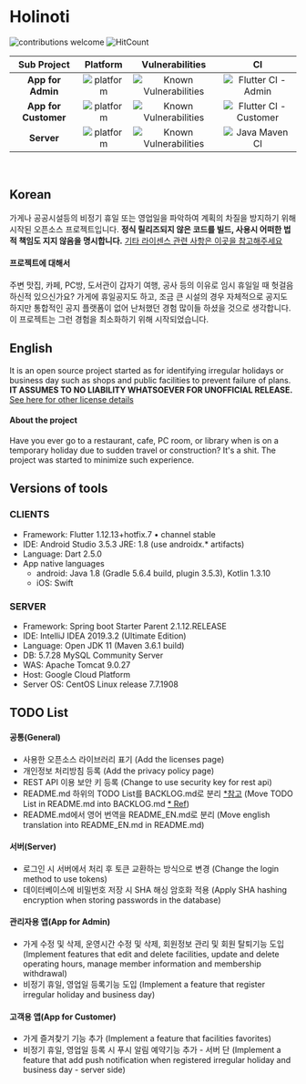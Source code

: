 # Holinoti
![contributions welcome](https://img.shields.io/badge/contributions-welcome-brightgreen.svg?style=flat)
![HitCount](http://hits.dwyl.io/NeoMindStd/Holinoti.svg)

| Sub Project | Platform | Vulnerabilities | CI |
|:---:|:---:|:---:|:---:|
| **App for Admin** | ![platform](https://img.shields.io/badge/platform-flutter-blue) | ![Known Vulnerabilities](https://snyk.io/test/github/NeoMindStd/Holinoti/badge.svg?targetFile=holinoti_admin/android/app/build.gradle) | ![Flutter CI - Admin](https://github.com/NeoMindStd/HoliNoti/workflows/Flutter%20CI%20-%20Admin/badge.svg) |
| **App for Customer** | ![platform](https://img.shields.io/badge/platform-flutter-blue) | ![Known Vulnerabilities](https://snyk.io/test/github/NeoMindStd/Holinoti/badge.svg?targetFile=holinoti_customer/android/app/build.gradle) | ![Flutter CI - Customer](https://github.com/NeoMindStd/HoliNoti/workflows/Flutter%20CI%20-%20Customer/badge.svg) |
| **Server** | ![platform](https://img.shields.io/badge/platform-spring_boot-green) | ![Known Vulnerabilities](https://snyk.io/test/github/NeoMindStd/Holinoti/badge.svg?targetFile=holinoti_server/pom.xml) | ![Java Maven CI](https://github.com/NeoMindStd/HoliNoti/workflows/Java%20Maven%20CI/badge.svg) |

<br>

## Korean
가게나 공공시설등의 비정기 휴일 또는 영업일을 파악하여 계획의 차질을 방지하기 위해 시작된 오픈소스 프로젝트입니다.
**정식 릴리즈되지 않은 코드를 빌드, 사용시 어떠한 법적 책임도 지지 않음을 명시합니다.**
[기타 라이센스 관련 사항은 이곳을 참고해주세요](https://github.com/NeoMindStd/Holinoti/blob/master/LICENSE)
#### 프로젝트에 대해서
주변 맛집, 카페, PC방, 도서관이 갑자기 여행, 공사 등의 이유로 임시 휴일일 때 헛걸음 하신적 있으신가요?
가게에 휴일공지도 하고, 조금 큰 시설의 경우 자체적으로 공지도 하지만 통합적인 공지 플랫폼이 없어 난처했던 경험 많이들 하셨을 것으로 생각합니다.
이 프로젝트는 그런 경험을 최소화하기 위해 시작되었습니다.

## English
It is an open source project started as for identifying irregular holidays or business day such as shops and public facilities to prevent failure of plans.
**IT ASSUMES TO NO LIABILITY WHATSOEVER FOR UNOFFICIAL RELEASE.**
[See here for other license details](https://github.com/NeoMindStd/Holinoti/blob/master/LICENSE)
#### About the project
Have you ever go to a restaurant, cafe, PC room, or library when is on a temporary holiday due to sudden travel or construction?
It's a shit.
The project was started to minimize such experience.

## Versions of tools

### CLIENTS
- Framework: Flutter 1.12.13+hotfix.7 • channel stable
- IDE: Android Studio 3.5.3 JRE: 1.8 (use androidx.* artifacts) 
- Language: Dart 2.5.0
- App native languages
  * android: Java 1.8 (Gradle 5.6.4 build, plugin 3.5.3), Kotlin 1.3.10
  * iOS: Swift

### SERVER 
- Framework: Spring boot Starter Parent 2.1.12.RELEASE
- IDE: IntelliJ IDEA 2019.3.2 (Ultimate Edition) 
- Language: Open JDK 11 (Maven 3.6.1 build)
- DB: 5.7.28 MySQL Community Server
- WAS: Apache Tomcat 9.0.27
- Host: Google Cloud Platform
- Server OS: CentOS Linux release 7.7.1908

## TODO List
#### 공통(General)
- 사용한 오픈소스 라이브러리 표기 (Add the licenses page)
- 개인정보 처리방침 등록 (Add the privacy policy page)
- REST API 이용 보안 키 등록 (Change to use security key for rest api)
- README.md 하위의 TODO List를 BACKLOG.md로 분리 [*참고](https://github.com/googleapis/google-cloud-dotnet/blob/master/BACKLOG.md) (Move TODO List in README.md into BACKLOG.md [* Ref](https://github.com/googleapis/google-cloud-dotnet/blob/master/BACKLOG.md))
- README.md에서 영어 번역을 README_EN.md로 분리 (Move english translation into README_EN.md in README.md)

#### 서버(Server)
- 로그인 시 서버에서 처리 후 토큰 교환하는 방식으로 변경 (Change the login method to use tokens)
- 데이터베이스에 비밀번호 저장 시 SHA 해싱 암호화 적용 (Apply SHA hashing encryption when storing passwords in the database)

#### 관리자용 앱(App for Admin)
- 가게 수정 및 삭제, 운영시간 수정 및 삭제, 회원정보 관리 및 회원 탈퇴기능 도입 (Implement features that edit and delete facilities, update and delete operating hours, manage member information and membership withdrawal)
- 비정기 휴일, 영업일 등록기능 도입 (Implement a feature that register irregular holiday and business day)

#### 고객용 앱(App for Customer)
- 가게 즐겨찾기 기능 추가 (Implement a feature that facilities favorites)
- 비정기 휴일, 영업일 등록 시 푸시 알림 예약기능 추가 - 서버 단 (Implement a feature that add push notification when registered irregular holiday and business day - server side)
